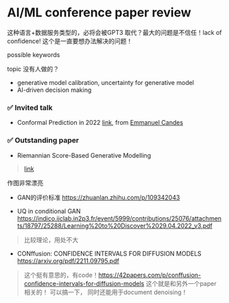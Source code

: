 
# AI/ML conference paper review 

这种语言+数据服务类型的，必将会被GPT3 取代？最大的问题是不信任！lack of confidence! 这个是一直要想办法解决的问题！

possible keywords

topic 没有人做的？
- generative model calibration, uncertainty for generative model
- AI-driven decision making 


### ✅  Invited talk

- Conformal Prediction in 2022 [link](https://nips.cc/virtual/2022/invited-talk/55872), from [Emmanuel Candes](https://scholar.google.com/citations?user=nRQi4O8AAAAJ&hl=en)

### ✅  Outstanding paper

- Riemannian Score-Based Generative Modelling
> [link](https://openreview.net/forum?id=oDRQGo8I7P)

作图非常漂亮



- GAN的评价标准  https://zhuanlan.zhihu.com/p/109342043 

- UQ in conditional GAN https://indico.ijclab.in2p3.fr/event/5999/contributions/25076/attachments/18797/25288/Learning%20to%20Discover%2029.04.2022_v3.pdf 
> 比较理论，用处不大

- CONffusion: CONFIDENCE INTERVALS FOR DIFFUSION MODELS  https://arxiv.org/pdf/2211.09795.pdf 
> 这个挺有意思的，有code！https://42papers.com/p/conffusion-confidence-intervals-for-diffusion-models 
这个就是和另外一个paper 相关的！ 可以搞一下， 同时还能用于document denoising！